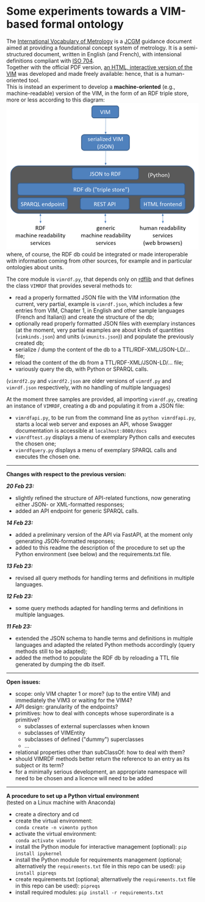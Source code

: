 # Some experiments towards a VIM-based formal ontology

The [International Vocabulary of Metrology](https://www.bipm.org/en/committees/jc/jcgm/publications) is a [JCGM](https://www.bipm.org/en/committees/jc/jcgm) guidance document aimed at providing a foundational concept system of metrology. It is a semi-structured document, written in English (and French), with intensional definitions compliant with [ISO 704](https://www.iso.org/standard/79077.html).  
Together with the official PDF version, [an HTML, interactive version of the VIM](https://jcgm.bipm.org/vim/en) was developed and made freely available: hence, that is a human-oriented tool.  
This is instead an experiment to develop a **machine-oriented** (e.g., machine-readable) version of the VIM, in the form of an RDF triple store, more or less according to this diagram:  
![schema](assets/schema.png)  
where, of course, the RDF db could be integrated or made interoperable with information coming from other sources, for example and in particular ontologies about units.

The core module is `vimrdf.py`, that depends only on [rdflib](https://rdflib.readthedocs.io/en/stable) and that defines the class `VIMRDF` that provides several methods to:
* read a properly formatted JSON file with the VIM information (the current, very partial, example is `vimrdf.json`, which includes a few entries from VIM, Chapter 1, in English and other sample languages (French and Italian)) and create the structure of the db;
* optionally read properly formatted JSON files with exemplary instances (at the moment, very partial examples are about kinds of quantities (`vimkinds.json`) and units (`vimunits.json`)) and populate the previously created db;
* serialize / dump the content of the db to a TTL/RDF-XML/JSON-LD/... file;
* reload the content of the db from a TTL/RDF-XML/JSON-LD/... file;
* variously query the db, with Python or SPARQL calls.

(`vimrdf2.py` and `vimrdf2.json` are older versions of `vimrdf.py` and `vimrdf.json` respectively, with no handling of multiple languages)

At the moment three samples are provided, all importing `vimrdf.py`, creating an instance of `VIMRDF`, creating a db and populating it from a JSON file:
* `vimrdfapi.py`, to be run from the command line as `python vimrdfapi.py`, starts a local web server and exposes an API, whose Swagger documentation is accessible at `localhost:8080/docs`
* `vimrdftest.py` displays a menu of exemplary Python calls and executes the chosen one;
* `vimrdfquery.py` displays a menu of exemplary SPARQL calls and executes the chosen one.

---
**Changes with respect to the previous version:**

***20 Feb 23:***
* slightly refined the structure of API-related functions, now generating either JSON- or XML-formatted responses;
* added an API endpoint for generic SPARQL calls.

***14 Feb 23:***
* added a preliminary version of the API via FastAPI, at the moment only generating JSON-formatted responses;
* added to this readme the description of the procedure to set up the Python environment (see below) and the requirements.txt file.

***13 Feb 23:***
* revised all query methods for handling terms and definitions in multiple languages.

***12 Feb 23:***
* some query methods adapted for handling terms and definitions in multiple languages.

***11 Feb 23:***
* extended the JSON schema to handle terms and definitions in multiple languages and adapted the related Python methods accordingly (query methods still to be adapted);
* added the method to populate the RDF db by reloading a TTL file generated by dumping the db itself. 

---
**Open issues:**
* scope: only VIM chapter 1 or more? (up to the entire VIM) and immediately the VIM3 or waiting for the VIM4?
* API design: granularity of the endpoints?
* primitives: how to deal with concepts whose superordinate is a primitive?
    * subclasses of external superclasses when known 
    * subclasses of VIMEntity
    * subclasses of defined ("dummy") superclasses
    * ...
* relational properties other than subClassOf: how to deal with them?
* should VIMRDF methods better return the reference to an entry as its subject or its term?
* for a minimally serious development, an appropriate namespace will need to be chosen and a licence will need to be added

---
**A procedure to set up a Python virtual environment**  
(tested on a Linux machine with Anaconda)
* create a directory and cd
* create the virtual environment:  
   `conda create -n vimonto python`
* activate the virtual environment:  
    `conda activate vimonto`
* install the Python module for interactive management (optional):
    `pip install ipykernel`
* install the Python module for requirements management (optional; alternatively the `requirements.txt` file in this repo can be used):
    `pip install pipreqs`
* create requirements.txt (optional; alternatively the `requirements.txt` file in this repo can be used):
    `pipreqs`
* install required modules:
    `pip install -r requirements.txt`
